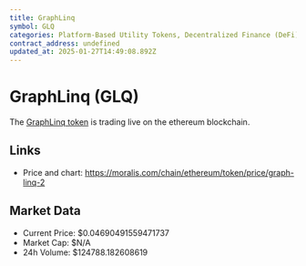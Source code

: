 ```yaml
---
title: GraphLinq
symbol: GLQ
categories: Platform-Based Utility Tokens, Decentralized Finance (DeFi)
contract_address: undefined
updated_at: 2025-01-27T14:49:08.892Z
---
```


# GraphLinq (GLQ)
The [GraphLinq token](https://moralis.com/chain/ethereum/token/price/graph-linq-2) is trading live on the ethereum blockchain.

## Links
- Price and chart: https://moralis.com/chain/ethereum/token/price/graph-linq-2

## Market Data
- Current Price: $0.04690491559471737
- Market Cap: $N/A
- 24h Volume: $124788.182608619
